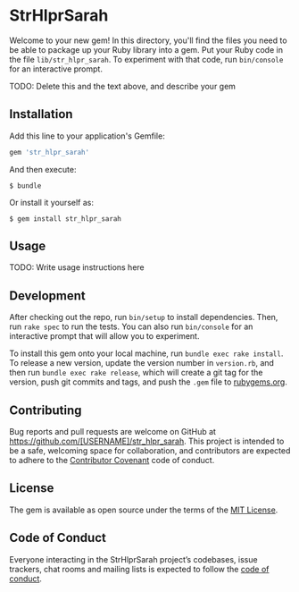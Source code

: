 # StrHlprSarah

Welcome to your new gem! In this directory, you'll find the files you need to be able to package up your Ruby library into a gem. Put your Ruby code in the file `lib/str_hlpr_sarah`. To experiment with that code, run `bin/console` for an interactive prompt.

TODO: Delete this and the text above, and describe your gem

## Installation

Add this line to your application's Gemfile:

```ruby
gem 'str_hlpr_sarah'
```

And then execute:

    $ bundle

Or install it yourself as:

    $ gem install str_hlpr_sarah

## Usage

TODO: Write usage instructions here

## Development

After checking out the repo, run `bin/setup` to install dependencies. Then, run `rake spec` to run the tests. You can also run `bin/console` for an interactive prompt that will allow you to experiment.

To install this gem onto your local machine, run `bundle exec rake install`. To release a new version, update the version number in `version.rb`, and then run `bundle exec rake release`, which will create a git tag for the version, push git commits and tags, and push the `.gem` file to [rubygems.org](https://rubygems.org).

## Contributing

Bug reports and pull requests are welcome on GitHub at https://github.com/[USERNAME]/str_hlpr_sarah. This project is intended to be a safe, welcoming space for collaboration, and contributors are expected to adhere to the [Contributor Covenant](http://contributor-covenant.org) code of conduct.

## License

The gem is available as open source under the terms of the [MIT License](https://opensource.org/licenses/MIT).

## Code of Conduct

Everyone interacting in the StrHlprSarah project’s codebases, issue trackers, chat rooms and mailing lists is expected to follow the [code of conduct](https://github.com/[USERNAME]/str_hlpr_sarah/blob/master/CODE_OF_CONDUCT.md).
